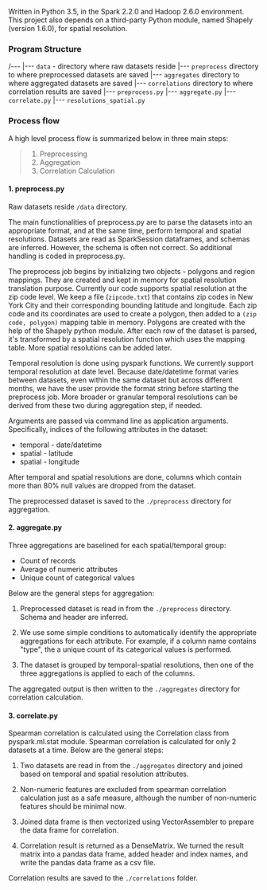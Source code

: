 Written in Python 3.5, in the Spark 2.2.0 and Hadoop 2.6.0 environment. This project also depends on a third-party Python module, named Shapely (version 1.6.0), for spatial resolution.


### Program Structure
/---
  |--- <code>data</code> - directory where raw datasets reside
  |--- <code>preprocess</code> directory to where preprocessed datasets are saved
  |--- <code>aggregates</code> directory to where aggregated datasets are saved
  |--- <code>correlations</code> directory to where correlation results are saved
  |--- <code>preprocess.py</code>
  |--- <code>aggregate.py</code>
  |--- <code>correlate.py</code>
  |--- <code>resolutions_spatial.py</code>


### Process flow
A high level process flow is summarized below in three main steps:
>    1. Preprocessing
>    2. Aggregation
>    3. Correlation Calculation

#### 1. preprocess.py
Raw datasets reside <code>/data</code> directory.

The main functionalities of preprocess.py are to parse the datasets into an appropriate format, and at the same time, perform temporal and spatial resolutions. Datasets are read as SparkSession dataframes, and schemas are inferred. However, the schema is often not correct. So additional handling is coded in preprocess.py.

The preprocess job begins by initializing two objects - polygons and region mappings. They are created and kept in memory for spatial resolution translation purpose. Currently our code supports spatial resolution at the zip code level.  We keep a file (<code>zipcode.txt</code>) that contains zip codes in New York City and their corresponding bounding latitude and longitude. Each zip code and its coordinates are used to create a polygon, then added to a <code>(zip code, polygon)</code> mapping table in memory. Polygons are created with the help of the Shapely python module. After each row of the dataset is parsed, it's transformed by a spatial resolution function which uses the mapping table. More spatial resolutions can be added later.

Temporal resolution is done using pyspark functions. We currently support temporal resolution at date level. Because date/datetime format varies between datasets, even within the same dataset but across different months, we have the user provide the format string before starting the preprocess job. More broader or granular temporal resolutions can be derived from these two during aggregation step, if needed.

Arguments are passed via command line as application arguments. Specifically, indices of the following attributes in the dataset:

* temporal - date/datetime
* spatial - latitude
* spatial - longitude

After temporal and spatial resolutions are done, columns which contain more than 80% null values are dropped from the dataset.

The preprocessed dataset is saved to the <code>./preprocess</code> directory for aggregation.


#### 2. aggregate.py
Three aggregations are baselined for each spatial/temporal group:
* Count of records
* Average of numeric attributes
* Unique count of categorical values

Below are the general steps for aggregation:

1. Preprocessed dataset is read in from the <code>./preprocess</code> directory. Schema and header are inferred.

2. We use some simple conditions to automatically identify the appropriate aggregations for each attribute. For example, if a column name contains "type", the a unique count of its categorical values is performed.

3. The dataset is grouped by temporal-spatial resolutions, then one of the three aggregations is applied to each of the columns.

The aggregated output is then written to the <code>./aggregates</code> directory for correlation calculation.


#### 3. correlate.py
Spearman correlation is calculated using the Correlation class from pyspark.ml.stat module. Spearman correlation is calculated for only 2 datasets at a time. Below are the general steps:

1. Two datasets are read in from the <code>./aggregates</code> directory and joined based on temporal and spatial resolution attributes.

2. Non-numeric features are excluded from spearman correlation calculation just as a safe measure, although the number of non-numeric features should be minimal now.

3. Joined data frame is then vectorized using VectorAssembler to prepare the data frame for correlation.

4. Correlation result is returned as a DenseMatrix. We turned the result matrix into a pandas data frame, added header and index names, and write the pandas data frame as a csv file.

Correlation results are saved to the <code>./correlations</code> folder.
